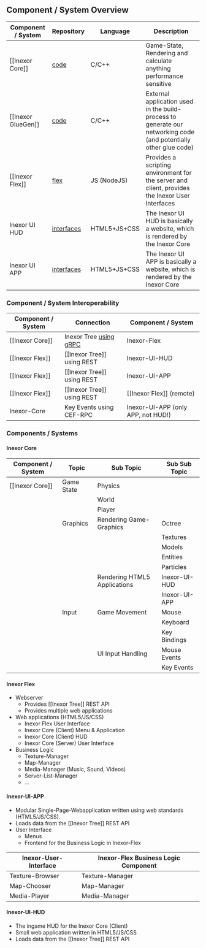 ## Component / System Overview

Component / System  | Repository                             | Language     | Description
------------------- | -------------------------------------- | ------------ | -----------
[[Inexor Core]]     | [code](/inexor-game/flex/)             | C/C++        | Game-State, Rendering and calculate anything performance sensitive
[[Inexor GlueGen]]  | [code](/inexor-game/code/)             | C/C++        | External application used in the build-process to generate our networking code (and potentially other glue code)
[[Inexor Flex]]     | [flex](/inexor-game/flex/)             | JS (NodeJS)  | Provides a scripting environment for the server and client, provides the Inexor User Interfaces
Inexor UI HUD       | [interfaces](/inexor-game/interfaces/) | HTML5+JS+CSS | The Inexor UI HUD is basically a website, which is rendered by the Inexor Core
Inexor UI APP       | [interfaces](/inexor-game/interfaces/) | HTML5+JS+CSS | The Inexor UI APP is basically a website, which is rendered by the Inexor Core

### Component / System Interoperability

Component / System                | Connection                  | Component / System
--------------------------------- | --------------------------- | -----------
[[Inexor Core]]                   | Inexor Tree [using gRPC](/inexor-game/code/wiki/RPC-Node.js)  | Inexor-Flex
[[Inexor Flex]]                   | [[Inexor Tree]] using REST  | Inexor-UI-HUD
[[Inexor Flex]]                   | [[Inexor Tree]] using REST  | Inexor-UI-APP
[[Inexor Flex]]                   | [[Inexor Tree]] using REST  | [[Inexor Flex]] (remote)
Inexor-Core                       | Key Events using CEF-RPC    | Inexor-UI-APP (only APP, not HUD!)

### Components / Systems

#### Inexor Core

| Component / System                | Topic                  | Sub Topic                    | Sub Sub Topic
| --------------------------------- | ---------------------- | ---------------------------- | -------------
| [[Inexor Core]]                   | Game State             | Physics                      | 
|                                   |                        | World                        | 
|                                   |                        | Player                       | 
|                                   | Graphics               | Rendering Game-Graphics      | Octree
|                                   |                        |                              | Textures
|                                   |                        |                              | Models
|                                   |                        |                              | Entities
|                                   |                        |                              | Particles
|                                   |                        | Rendering HTML5 Applications | Inexor-UI-HUD
|                                   |                        |                              | Inexor-UI-APP
|                                   | Input                  | Game Movement                | Mouse
|                                   |                        |                              | Keyboard
|                                   |                        |                              | Key Bindings
|                                   |                        | UI Input Handling            | Mouse Events
|                                   |                        |                              | Key Events

#### Inexor Flex

* Webserver
  * Provides [[Inexor Tree]] REST API
  * Provides multiple web applications
* Web applications (HTML5/JS/CSS)
  * Inexor Flex User Interface
  * Inexor Core (Client) Menu & Application
  * Inexor Core (Client) HUD
  * Inexor Core (Server) User Interface
* Business Logic
  * Texture-Manager
  * Map-Manager
  * Media-Manager (Music, Sound, Videos)
  * Server-List-Manager
  * ...

#### Inexor-UI-APP

* Modular Single-Page-Webapplication written using web standards (HTML5/JS/CSS).
* Loads data from the [[Inexor Tree]] REST API
* User Interface
  * Menus
  * Frontend for the Business Logic in Inexor-Flex

Inexor-User-Interface | Inexor-Flex Business Logic Component
--------------------- | ------------------------------------
Texture-Browser       | Texture-Manager
Map-Chooser           | Map-Manager
Media-Player          | Media-Manager

#### Inexor-UI-HUD

* The ingame HUD for the Inexor Core (Client)
* Small web application written in HTML5/JS/CSS
* Loads data from the [[Inexor Tree]] REST API
